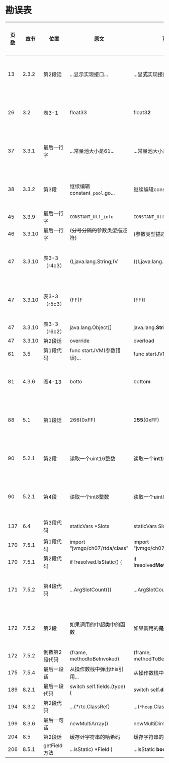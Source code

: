 # 勘误表

页数  | 章节   | 位置         | 原文                          | 更正                                | 读者                          | 更正版次
----- | ------ | ------------ | ----------------------------- | ----------------------------------- | ----------------------------- | ---------
 13   | 2.3.2  | 第2段话      | ...显示实现接口...            | ...显**式**实现接口...              | ![先飞][先飞]                 | 第3次印刷
 26   | 3.2    | 表3-1        | float33                       | float3**2**                         | ![一切都将尘封][一切都将尘封] | 第3次印刷
 37   | 3.3.1  | 最后一行字   | ...常量池大小是61...          | ...常量池大小是6**4**...            | ![JingkaiTang][JingkaiTang]   | 第3次印刷
 38   | 3.3.2  | 第3段        | 继续编辑constant`_pool`.go... | 继续编辑constant`_info`.go...       | ![啊乐][啊乐]                 | 第2次印刷
 45   | 3.3.9  | 最后一行字   | `CONSTANT_Utf_info`           | `CONSTANT_Utf8_info`                | ![乌鸦的吉他][乌鸦的吉他]     | 
 46   | 3.3.10 | 最后一行字   | (~~分号分隔的~~参数类型描述符)    | (参数类型描述符列表)                  | ![SevenKites][SevenKites]    | 
 47   | 3.3.10 | 表3-3（r4c3）| (Ljava.lang.String;)V         | (`[`Ljava.lang.String;)V          | ![啊乐][啊乐]                 | 第2次印刷
 47   | 3.3.10 | 表3-3（r5c3）| (FF)F                         | (FF)**I**                           | ![啊乐][啊乐]                 | 第2次印刷
 47   | 3.3.10 | 表3-3（r6c2）| java.lang.Object[]            | java.lang.**String**[]              | ![乌鸦的吉他][乌鸦的吉他]     | 
 47   | 3.3.10 | 第2段话      | override                      | overload                            | ![Nancy945][Nancy945]         | 
 61   | 3.5    | 第1段代码    | func startJVM(参数错误)...    | func startJVM(`cmd *Cmd`)...        | ![Jing0][Jing0]               | 
 81   | 4.3.6  | 图4-13       | botto                         | botto**m**                          | ![zxh][zxh]                   | 第2次印刷
 88   | 5.1    | 第1段话      | 266(0xFF)                     | 2**55**(0xFF)                       | ![charles0lee][charles0lee]   | 第3次印刷
 90   | 5.2.1  | 第2段        | 读取一个uint16整数            | 读取一个**int16**整数               | ![iHge2k][iHge2k]             | 第3次印刷
 90   | 5.2.1  | 第4段        | 读取一个int8整数              | 读取一个**u**int8整数               | ![iHge2k][iHge2k]             | 第3次印刷
137   | 6.4    | 第3段代码    | staticVars *Slots             | staticVars Slots                 | ![Powerful24HS][Powerful24HS]    |
170   | 7.5.1  | 第1段代码    | import "jvmgo/ch07/rtda/class"| import "jvmgo/ch07/rtda/**heap**"   | ![Nancy945][Nancy945]         | 
170   | 7.5.1  | 第2段代码    | if !resolved.IsStatic() {     | if !resolved**Method**.IsStatic() { | ![乌鸦的吉他][乌鸦的吉他]     |
171   | 7.5.2  | 第4段代码    | ...ArgSlotCount())            | ...ArgSlotCount()` - 1`)            | ![Beyond][Beyond]             | 第3次印刷
172   | 7.5.2  | 第2段        | 如果调用的中超类中的函数      | 如果调用的**是**超类中的函数        | ![zxh][zxh]                   | 第3次印刷
172   | 7.5.2  | 倒数第2段代码| (frame, methodtoBeInvoked)    | (frame, method**T**oBeInvoked)      | ![乌鸦的吉他][乌鸦的吉他]     | 
175   | 7.5.4  | 最后一段话   | 从操作数栈中弹出this引用...   | 从操作数栈中**取**出this引用...     | ![乌鸦的吉他][乌鸦的吉他]     | 
189   | 8.2.1  | 最后一段代码 | switch self.fields.(type) {   | switch self.**data**.(type) {       | ![JingkaiTang][JingkaiTang]   | 
194   | 8.3.2  | 第2段代码    | ...(*rtc.ClassRef)            | ...(`*heap`.ClassRef)               | ![CURAS][CURAS]               | 
199   | 8.3.6  | 最后一句话   | newMultiArray()               | newMultiDimensionalArray()          | ![CURAS][CURAS]               | 
204   | 8.5    | 第2段话      | 缓存~~计~~字符串的哈希码      | 缓存字符串的哈希码                  | ![乌鸦的吉他][乌鸦的吉他]     | 
206   | 8.5.1  | getField方法 | ...isStatic) *Field {         | ...isStatic **bool**) *Field {      | ![CURAS][CURAS]               | 


[Beyond]: https://github.com/zxh0/jvmgo-book/blob/master/v1/readers/Beyond.png?raw=true "Beyond"
[CURAS]: https://github.com/zxh0/jvmgo-book/blob/master/v1/readers/CURAS.png?raw=true "CURAS"
[charles0lee]: https://github.com/zxh0/jvmgo-book/blob/master/v1/readers/charles0lee.png?raw=true "charles0lee"
[iHge2k]: https://github.com/zxh0/jvmgo-book/blob/master/v1/readers/iHge2k.jpg?raw=true "iHge2k"
[Jing0]: https://github.com/zxh0/jvmgo-book/blob/master/v1/readers/Jing0.jpg?raw=true "Jing0"
[JingkaiTang]: https://github.com/zxh0/jvmgo-book/blob/master/v1/readers/JingkaiTang.png?raw=true "JingkaiTang"
[Nancy945]: https://github.com/zxh0/jvmgo-book/blob/master/v1/readers/Nancy945.jpg?raw=true "Nancy945"
[SevenKites]: https://github.com/zxh0/jvmgo-book/blob/master/v1/readers/SevenKites.png?raw=true "SevenKites"
[zxh]: https://github.com/zxh0/jvmgo-book/blob/master/v1/readers/zxh.jpg?raw=true "zxh"
[啊乐]: https://github.com/zxh0/jvmgo-book/blob/master/v1/readers/啊乐.png?raw=true "啊乐"
[乌鸦的吉他]: https://github.com/zxh0/jvmgo-book/blob/master/v1/readers/乌鸦的吉他.jpg?raw=true "乌鸦的吉他"
[先飞]: https://github.com/zxh0/jvmgo-book/blob/master/v1/readers/先飞.png?raw=true "先飞"
[一切都将尘封]: https://github.com/zxh0/jvmgo-book/blob/master/v1/readers/一切都将尘封.jpg?raw=true "一切都将尘封"
